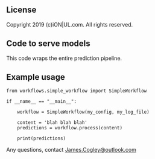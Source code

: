 ## License

Copyright 2019 (c)iON|UL.com. All rights reserved.

## Code to serve models

This code wraps the entire prediction pipeline. 

## Example usage

    from workflows.simple_workflow import SimpleWorkflow

    if __name__ == "__main__":

        workflow = SimpleWorkflow(my_config, my_log_file)

        content = 'blah blah blah'
        predictions = workflow.process(content)
    
        print(predictions)

Any questions, contact James.Cogley@outlook.com